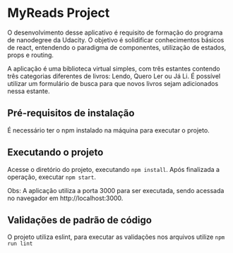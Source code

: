 # MyReads Project

O desenvolvimento desse aplicativo é requisito de formação do programa de nanodegree da Udacity. O objetivo é solidificar conhecimentos básicos de react, entendendo o paradigma de componentes, utilização de estados, props e routing.

A aplicação é uma biblioteca virtual simples, com três estantes contendo três categorias diferentes de livros: Lendo, Quero Ler ou Já Li. É possível utilizar um formulário de busca para que novos livros sejam adicionados nessa estante.

## Pré-requisitos de instalação
É necessário ter o npm instalado na máquina para executar o projeto.

## Executando o projeto
Acesse o diretório do projeto, executando `npm install`. Após finalizada a operação, executar `npm start`.

Obs: A aplicação utiliza a porta 3000 para ser executada, sendo acessada no navegador em http://localhost:3000.

## Validações de padrão de código
O projeto utiliza eslint, para executar as validações nos arquivos utilize `npm run lint`
